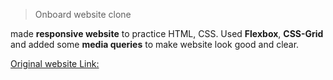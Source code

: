 > Onboard website clone

made **responsive website** to practice HTML, CSS.
Used **Flexbox**, **CSS-Grid** and added some **media queries** to make website look good and clear.

[Original website Link:](https://onboard-template.webflow.io/)
